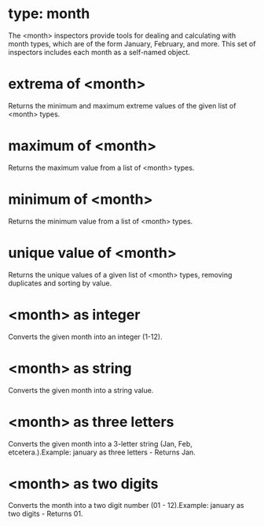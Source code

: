 # type: month

The &lt;month&gt; inspectors provide tools for dealing and calculating with month types, which are of the form January, February, and more. This set of inspectors includes each month as a self-named object.

# extrema of &lt;month&gt;

Returns the minimum and maximum extreme values of the given list of &lt;month&gt; types.

# maximum of &lt;month&gt;

Returns the maximum value from a list of &lt;month&gt; types.

# minimum of &lt;month&gt;

Returns the minimum value from a list of &lt;month&gt; types.

# unique value of &lt;month&gt;

Returns the unique values of a given list of &lt;month&gt; types, removing duplicates and sorting by value.

# &lt;month&gt; as integer

Converts the given month into an integer (1-12).

# &lt;month&gt; as string

Converts the given month into a string value.

# &lt;month&gt; as three letters

Converts the given month into a 3-letter string (Jan, Feb, etcetera.).Example: january as three letters - Returns Jan.

# &lt;month&gt; as two digits

Converts the month into a two digit number (01 - 12).Example: january as two digits - Returns 01.
